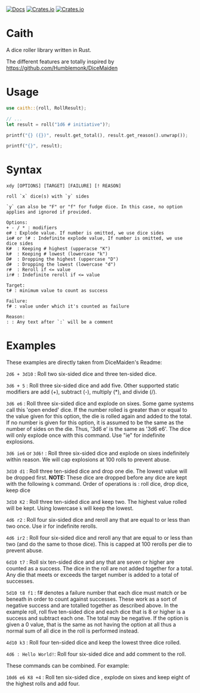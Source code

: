 [![Docs](https://docs.rs/caith/badge.svg)](https://docs.rs/caith)
[![Crates.io](https://img.shields.io/crates/d/caith.svg)](https://crates.io/crates/caith)
[![Crates.io](https://img.shields.io/crates/v/caith.svg)](https://crates.io/crates/caith)

# Caith

A dice roller library written in Rust.

The different features are totally inspired by https://github.com/Humblemonk/DiceMaiden 

# Usage

```rust
use caith::{roll, RollResult};

// ...
let result = roll("1d6 # initiative")?;

printf("{} ({})", result.get_total(), result.get_reason().unwrap());

printf("{}", result);
```

# Syntax

```
xdy [OPTIONS] [TARGET] [FAILURE] [! REASON]

roll `x` dice(s) with `y` sides

`y` can also be "F" or "f" for fudge dice. In this case, no option applies and ignored if provided.

Options:
+ - / * : modifiers
e# : Explode value. If number is omitted, we use dice sides
ie# or !# : Indefinite explode value, If number is omitted, we use dice sides
K#  : Keeping # highest (upperacse "K")
k#  : Keeping # lowest (lowercase "k")
D#  : Dropping the highest (uppercase "D")
d#  : Dropping the lowest (lowercase "d")
r#  : Reroll if <= value
ir# : Indefinite reroll if <= value

Target:
t# : minimum value to count as success

Failure:
f# : value under which it's counted as failure

Reason:
: : Any text after `:` will be a comment
```

# Examples

These examples are directly taken from DiceMaiden's Readme:

`2d6 + 3d10` : Roll two six-sided dice and three ten-sided dice.

`3d6 + 5` : Roll three six-sided dice and add five. Other supported static modifiers are add (+), subtract (-), multiply (*), and divide (/).

`3d6 e6` : Roll three six-sided dice and explode on sixes. Some game systems call this 'open ended' dice. If the number rolled is greater than or equal to the value given for this option, the die is rolled again and added to the total. If no number is given for this option, it is assumed to be the same as the number of sides on the die. Thus, '3d6 e' is the same as '3d6 e6'. The dice will only explode once with this command. Use "ie" for indefinite explosions.

`3d6 ie6` or `3d6!` : Roll three six-sided dice and explode on sixes indefinitely within reason. We will cap explosions at 100 rolls to prevent abuse.

`3d10 d1` : Roll three ten-sided dice and drop one die. The lowest value will be dropped first.  **NOTE:** These dice are dropped before any dice are kept with the following `k` command. Order of operations is : roll dice, drop dice, keep dice

`3d10 K2` : Roll three ten-sided dice and keep two. The highest value rolled will be kept.
Using lowercase `k` will keep the lowest.

`4d6 r2` : Roll four six-sided dice and reroll any that are equal to or less than two once. Use ir for indefinite rerolls.

`4d6 ir2` : Roll four six-sided dice and reroll any that are equal to or less than two (and do the same to those dice). This is capped at 100 rerolls per die to prevent abuse.

`6d10 t7` : Roll six ten-sided dice and any that are seven or higher are counted as a success. The dice in the roll are not added together for a total. Any die that meets or exceeds the target number is added to a total of successes.

`5d10 t8 f1` : f# denotes a failure number that each dice must match or be beneath in order to count against successes. These work as a sort of negative success and are totalled together as described above. In the example roll, roll five ten-sided dice and each dice that is 8 or higher is a success and subtract each one. The total may be negative. If the option is given a 0 value, that is the same as not having the option at all thus a normal sum of all dice in the roll is performed instead.

`4d10 k3` : Roll four ten-sided dice and keep the lowest three dice rolled.

`4d6 : Hello World!`: Roll four six-sided dice and add comment to the roll.

These commands can be combined. For example:

`10d6 e6 K8 +4` : Roll ten six-sided dice , explode on sixes and keep eight of the highest rolls and add four.
